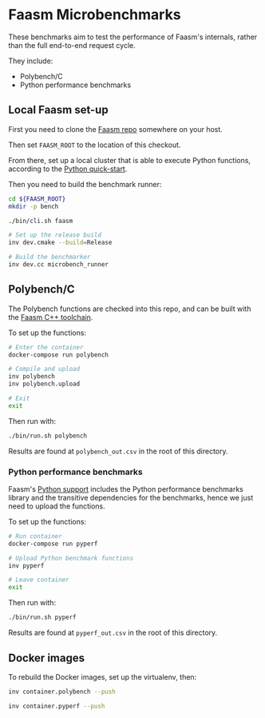# Faasm Microbenchmarks

These benchmarks aim to test the performance of Faasm's internals, rather than
the full end-to-end request cycle.

They include:

- Polybench/C
- Python performance benchmarks

## Local Faasm set-up

First you need to clone the [Faasm repo](https://github.com/faasm/faasm)
somewhere on your host.

Then set `FAASM_ROOT` to the location of this checkout.

From there, set up a local cluster that is able to execute Python functions,
according to the [Python
quick-start](https://github.com/faasm/faasm/blob/master/docs/python.md).

Then you need to build the benchmark runner:

```bash
cd ${FAASM_ROOT}
mkdir -p bench

./bin/cli.sh faasm

# Set up the release build
inv dev.cmake --build=Release

# Build the benchmarker
inv dev.cc microbench_runner
```

## Polybench/C

The Polybench functions are checked into this repo, and can be built with the
[Faasm C++ toolchain](https://github.com/faasm/cpp).

To set up the functions:

```bash
# Enter the container
docker-compose run polybench

# Compile and upload
inv polybench
inv polybench.upload

# Exit
exit
```

Then run with:

```bash
./bin/run.sh polybench
```

Results are found at `polybench_out.csv` in the root of this directory.

### Python performance benchmarks

Faasm's [Python support](https://github.com/faasm/python) includes the Python
performance benchmarks library and the transitive dependencies for the
benchmarks, hence we just need to upload the functions.

To set up the functions:

```bash
# Run container
docker-compose run pyperf

# Upload Python benchmark functions
inv pyperf

# Leave container
exit
```

Then run with:

```bash
./bin/run.sh pyperf
```

Results are found at `pyperf_out.csv` in the root of this directory.

## Docker images

To rebuild the Docker images, set up the virtualenv, then:

```bash
inv container.polybench --push

inv container.pyperf --push
```


